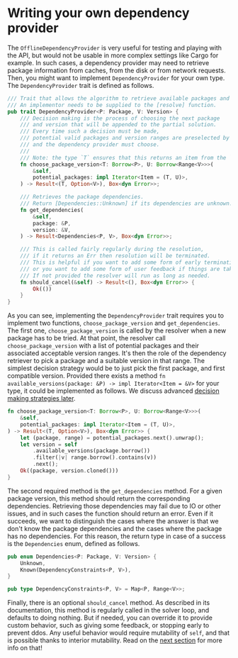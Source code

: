 # Writing your own dependency provider

The `OfflineDependencyProvider` is very useful for testing
and playing with the API, but would not be usable in more complex
settings like Cargo for example.
In such cases, a dependency provider may need to retrieve
package information from caches, from the disk or from network requests.
Then, you might want to implement `DependencyProvider` for your own type.
The `DependencyProvider` trait is defined as follows.

```rust
/// Trait that allows the algorithm to retrieve available packages and their dependencies.
/// An implementor needs to be supplied to the [resolve] function.
pub trait DependencyProvider<P: Package, V: Version> {
    /// Decision making is the process of choosing the next package
    /// and version that will be appended to the partial solution.
    /// Every time such a decision must be made,
    /// potential valid packages and version ranges are preselected by the resolver,
    /// and the dependency provider must choose.
    ///
    /// Note: the type `T` ensures that this returns an item from the `packages` argument.
    fn choose_package_version<T: Borrow<P>, U: Borrow<Range<V>>>(
        &self,
        potential_packages: impl Iterator<Item = (T, U)>,
    ) -> Result<(T, Option<V>), Box<dyn Error>>;

    /// Retrieves the package dependencies.
    /// Return [Dependencies::Unknown] if its dependencies are unknown.
    fn get_dependencies(
        &self,
        package: &P,
        version: &V,
    ) -> Result<Dependencies<P, V>, Box<dyn Error>>;

    /// This is called fairly regularly during the resolution,
    /// if it returns an Err then resolution will be terminated.
    /// This is helpful if you want to add some form of early termination like a timeout,
    /// or you want to add some form of user feedback if things are taking a while.
    /// If not provided the resolver will run as long as needed.
    fn should_cancel(&self) -> Result<(), Box<dyn Error>> {
        Ok(())
    }
}
```

As you can see, implementing the `DependencyProvider` trait requires you
to implement two functions, `choose_package_version` and `get_dependencies`.
The first one, `choose_package_version` is called by the resolver when a new
package has to be tried.
At that point, the resolver call `choose_package_version` with a list
of potential packages and their associated acceptable version ranges.
It's then the role of the dependency retriever to pick a package
and a suitable version in that range.
The simplest decision strategy would be to just pick the first package,
and first compatible version. Provided there exists a method
`fn available_versions(package: &P) -> impl Iterator<Item = &V>` for your type,
it could be implemented as follows.
We discuss advanced [decision making strategies later](./strategy.md).

```rust
fn choose_package_version<T: Borrow<P>, U: Borrow<Range<V>>>(
    &self,
    potential_packages: impl Iterator<Item = (T, U)>,
) -> Result<(T, Option<V>), Box<dyn Error>> {
    let (package, range) = potential_packages.next().unwrap();
    let version = self
        .available_versions(package.borrow())
        .filter(|v| range.borrow().contains(v))
        .next();
    Ok((package, version.cloned()))
}
```

The second required method is the `get_dependencies` method.
For a given package version, this method should return
the corresponding dependencies.
Retrieving those dependencies may fail due to IO or other issues,
and in such cases the function should return an error.
Even if it succeeds, we want to distinguish the cases
where the answer is that we don't know the package dependencies
and the cases where the package has no dependencies.
For this reason, the return type in case of a success is the
`Dependencies` enum, defined as follows.

```rust
pub enum Dependencies<P: Package, V: Version> {
    Unknown,
    Known(DependencyConstraints<P, V>),
}

pub type DependencyConstraints<P, V> = Map<P, Range<V>>;
```

Finally, there is an optional `should_cancel` method.
As described in its documentation,
this method is regularly called in the solver loop,
and defaults to doing nothing.
But if needed, you can override it to provide custom behavior,
such as giving some feedback, or stopping early to prevent ddos.
Any useful behavior would require mutability of `self`,
and that is possible thanks to interior mutability.
Read on the [next section](./caching.md) for more info on that!

